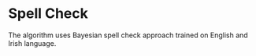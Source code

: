 # Spell Check

The algorithm uses Bayesian spell check approach trained on English and Irish language.
